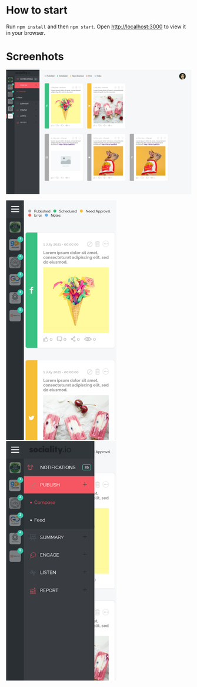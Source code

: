 # How to start

Run `npm install` and then `npm start`.
Open [http://localhost:3000](http://localhost:3000) to view it in your browser.

# Screenhots
![Screenshot](docs/screenshots/screenshot1.png)

<img src="docs/screenshots/screenshot2.png" width="300">

<img src="docs/screenshots/screenshot3.png" width="300">
